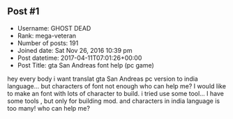 ## Post #1
- Username: GHOST DEAD
- Rank: mega-veteran
- Number of posts: 191
- Joined date: Sat Nov 26, 2016 10:39 pm
- Post datetime: 2017-04-11T07:01:26+00:00
- Post Title: gta San Andreas font help (pc game)

hey every body
i want translat  gta San Andreas pc version  to india language... but characters of font not enough
who can help me? I would like to make an font with lots of character to build. i tried use some tool...
I have some tools , but only for building mod. and characters in india language is too many!
who can help me?
